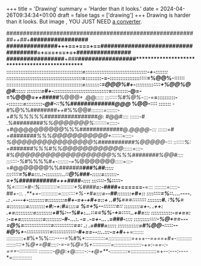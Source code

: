 +++
title = 'Drawing'
summary = 'Harder than it looks.'
date = 2024-04-26T09:34:34+01:00
draft = false
tags = ['drawing']
+++
Drawing is harder than it looks. But image , YOU JUST NEED [a converter](https://ascii-generator.site/).

################****##*########################################*++#*#+***#################
###############+++==+===+==####################################=+===+==+=+################
#################**+*##*#**#################**********************************************
:::::::::::::::::::::::::::::::::::::::::::*=:::::::::::::::::::::::::::::::::::-+-:::::::
:::::::::::::::::::::::::::::::::::::::::::*=:::::::::-=-:::::::::::::::::::::=%@@%-::::::
:::::::::::::::::::::::::::::::::::::::::::*=:::::::::=@@@%#+-::::::::::::::+%@@%@@#::::::
::::::::=#+-:::::::::::::::::::::::::::::::*=:::::::::-@=-=%@@@*=++*#####**%@@@+ .@@*:::::
::::::::%#%@%*-:::-=**=::::::::::--::::::::*=:::::::::-@#-::%%#############@@@*   %@@-::::
:::::::**  -#%@%%########*++*#%%@@#::::::::*=:::::::-+#%%%%%%################@*:  #@@#::::
::::::-#     .*%#########%%@@@@@@@%::::::::*=:::::-+#@@@@@@@@@@%%%#############@*.@@@@-:::
::::::=#    =########%%%@@@@@@@@@@@+:::::::*=::::-*%@@@@@@@@@@@@@@@@%###########%@@@@@-:::
:::::::%: =#######%%%#%%@@@@@@@@@@@@*::::::*=:::-#%@@@@@@@@@@@@@@@@@@@%%%%########%@@#::::
:::::::-%*#%%%%#*+-:::::::-=*%@@@@@@@*:::::*=:::-=#@@@@@@@%%#######***********###%##*:::::
:::::::=%#*=:::.:-:::::::::..::@%###*-:::::*=:::::::-=+%###########*+++*********###*#-::::
:::::::-%*:::::-**%=::::::=*#-:%:::::::::::*=:::::::::+%*####******=:-*####*+======-**=:::
::::::::=*:::::-##+-::.  .**+=-*:::::::::::*=:::::::::+%-+*#*****=:::*=--#*#::::::::+#*+::
::::::::=%::....----.  .: .----+*-:::::::::*=:::::::::=#+-=+-+#*+=::+ *..#%===::::::****::
::::::::*#.           :%%=      *=:::::::::*=:::::::::+#*:-+:*#=::::= %=+*%--:::::::***=::
:::::::::=*+-.        .++:    .+=::::::::::*=:::::::::+#%:--%#+:...::==%%-+=:::::..+#*=:::
::::::::::::-=+==:        :-=+=::::::::::::*=:::::::::-*#-...:. -=   .-=*+-...  .=###-::::
:::::::::::::-*%@*+==---=@%=:::::::::::::::*=:::::::::::=*=:     .:          .=*###*=:::::
::::::::::::=#%@@-:::::--#@%+-:::::::::::::*=:::::::::::::-*#+==--::..:::-=+#***++=:::::::
:::::::::::+#%+%%::::----=%#%+:::::::::::::*=:::::::::::::::=+*+*+--=+==+*#***+-::::::::::
::::::::::+%@+=@#:::::-=-=%@=%+::::::::::::*=::::::::::::::::::-+=:-==-:-=*==-::::::::::::
:::::::::-@@*:+@*::::::-:-+@+**-:::::::::::*=:::::::::::::::::=+--:---:----*=:::::::::::::
